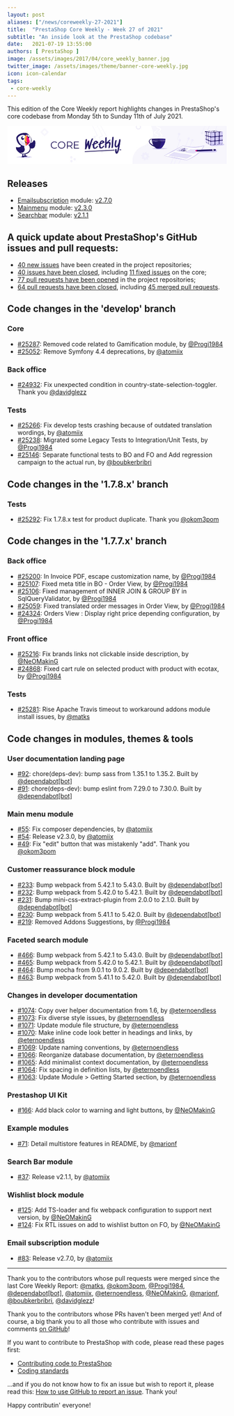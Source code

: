 ```yaml
---
layout: post
aliases: ["/news/coreweekly-27-2021"]
title:  "PrestaShop Core Weekly - Week 27 of 2021"
subtitle: "An inside look at the PrestaShop codebase"
date:   2021-07-19 13:55:00
authors: [ PrestaShop ]
image: /assets/images/2017/04/core_weekly_banner.jpg
twitter_image: /assets/images/theme/banner-core-weekly.jpg
icon: icon-calendar
tags:
 - core-weekly
---
```


This edition of the Core Weekly report highlights changes in PrestaShop's core codebase from Monday 5th to Sunday 11th of July 2021.

![Core Weekly banner](/assets/images/2018/12/banner-core-weekly.jpg)


## Releases

* [Emailsubscription](https://github.com/PrestaShop/ps_emailsubscription) module: [v2.7.0](https://github.com/PrestaShop/ps_emailsubscription/releases/tag/v2.7.0)
* [Mainmenu](https://github.com/PrestaShop/ps_mainmenu) module: [v2.3.0](https://github.com/PrestaShop/ps_mainmenu/releases/tag/v2.3.0)
* [Searchbar](https://github.com/PrestaShop/ps_searchbar) module: [v2.1.1](https://github.com/PrestaShop/ps_searchbar/releases/tag/v2.1.1)


## A quick update about PrestaShop's GitHub issues and pull requests:

- [40 new issues](https://github.com/search?q=org%3APrestaShop+is%3Apublic++-repo%3Aprestashop%2Fprestashop.github.io++is%3Aissue+created%3A2021-07-05..2021-07-11) have been created in the project repositories;
- [40 issues have been closed](https://github.com/search?q=org%3APrestaShop+is%3Apublic++-repo%3Aprestashop%2Fprestashop.github.io++is%3Aissue+closed%3A2021-07-05..2021-07-11), including [11 fixed issues](https://github.com/search?q=org%3APrestaShop+is%3Apublic++-repo%3Aprestashop%2Fprestashop.github.io++is%3Aissue+label%3Afixed+closed%3A2021-07-05..2021-07-11) on the core;
- [77 pull requests have been opened](https://github.com/search?q=org%3APrestaShop+is%3Apublic++-repo%3Aprestashop%2Fprestashop.github.io++is%3Apr+created%3A2021-07-05..2021-07-11) in the project repositories;
- [64 pull requests have been closed](https://github.com/search?q=org%3APrestaShop+is%3Apublic++-repo%3Aprestashop%2Fprestashop.github.io++is%3Apr+closed%3A2021-07-05..2021-07-11), including [45 merged pull requests](https://github.com/search?q=org%3APrestaShop+is%3Apublic++-repo%3Aprestashop%2Fprestashop.github.io++is%3Apr+merged%3A2021-07-05..2021-07-11).



## Code changes in the 'develop' branch


### Core
* [#25287](https://github.com/PrestaShop/PrestaShop/pull/25287): Removed code related to Gamification module, by [@Progi1984](https://github.com/Progi1984)
* [#25052](https://github.com/PrestaShop/PrestaShop/pull/25052): Remove Symfony 4.4 deprecations, by [@atomiix](https://github.com/atomiix)


### Back office
* [#24932](https://github.com/PrestaShop/PrestaShop/pull/24932): Fix unexpected condition in country-state-selection-toggler. Thank you [@davidglezz](https://github.com/davidglezz)


### Tests
* [#25266](https://github.com/PrestaShop/PrestaShop/pull/25266): Fix develop tests crashing because of outdated translation wordings, by [@atomiix](https://github.com/atomiix)
* [#25238](https://github.com/PrestaShop/PrestaShop/pull/25238): Migrated some Legacy Tests to Integration/Unit Tests, by [@Progi1984](https://github.com/Progi1984)
* [#25146](https://github.com/PrestaShop/PrestaShop/pull/25146): Separate functional tests to BO and FO and Add regression campaign to the actual run, by [@boubkerbribri](https://github.com/boubkerbribri)


## Code changes in the '1.7.8.x' branch


### Tests
* [#25292](https://github.com/PrestaShop/PrestaShop/pull/25292): Fix 1.7.8.x test for product duplicate. Thank you [@okom3pom](https://github.com/okom3pom)


## Code changes in the '1.7.7.x' branch


### Back office
* [#25200](https://github.com/PrestaShop/PrestaShop/pull/25200): In Invoice PDF, escape customization name, by [@Progi1984](https://github.com/Progi1984)
* [#25107](https://github.com/PrestaShop/PrestaShop/pull/25107): Fixed meta title in BO - Order View, by [@Progi1984](https://github.com/Progi1984)
* [#25106](https://github.com/PrestaShop/PrestaShop/pull/25106): Fixed management of INNER JOIN & GROUP BY in SqlQueryValidator, by [@Progi1984](https://github.com/Progi1984)
* [#25059](https://github.com/PrestaShop/PrestaShop/pull/25059): Fixed translated order messages in Order View, by [@Progi1984](https://github.com/Progi1984)
* [#24324](https://github.com/PrestaShop/PrestaShop/pull/24324): Orders View : Display right price depending configuration, by [@Progi1984](https://github.com/Progi1984)


### Front office
* [#25216](https://github.com/PrestaShop/PrestaShop/pull/25216): Fix brands links not clickable inside description, by [@NeOMakinG](https://github.com/NeOMakinG)
* [#24868](https://github.com/PrestaShop/PrestaShop/pull/24868): Fixed cart rule on selected product with product with ecotax, by [@Progi1984](https://github.com/Progi1984)


### Tests
* [#25281](https://github.com/PrestaShop/PrestaShop/pull/25281): Rise Apache Travis timeout to workaround addons module install issues, by [@matks](https://github.com/matks)


## Code changes in modules, themes & tools


### User documentation landing page
* [#92](https://github.com/PrestaShop/user-documentation-landing/pull/92): chore(deps-dev): bump sass from 1.35.1 to 1.35.2. Built by [@dependabot[bot]](https://github.com/apps/dependabot)
* [#91](https://github.com/PrestaShop/user-documentation-landing/pull/91): chore(deps-dev): bump eslint from 7.29.0 to 7.30.0. Built by [@dependabot[bot]](https://github.com/apps/dependabot)


### Main menu module
* [#55](https://github.com/PrestaShop/ps_mainmenu/pull/55): Fix composer dependencies, by [@atomiix](https://github.com/atomiix)
* [#54](https://github.com/PrestaShop/ps_mainmenu/pull/54): Release v2.3.0, by [@atomiix](https://github.com/atomiix)
* [#49](https://github.com/PrestaShop/ps_mainmenu/pull/49): Fix "edit" button that was mistakenly "add". Thank you [@okom3pom](https://github.com/okom3pom)


### Customer reassurance block module
* [#233](https://github.com/PrestaShop/blockreassurance/pull/233): Bump webpack from 5.42.1 to 5.43.0. Built by [@dependabot[bot]](https://github.com/apps/dependabot)
* [#232](https://github.com/PrestaShop/blockreassurance/pull/232): Bump webpack from 5.42.0 to 5.42.1. Built by [@dependabot[bot]](https://github.com/apps/dependabot)
* [#231](https://github.com/PrestaShop/blockreassurance/pull/231): Bump mini-css-extract-plugin from 2.0.0 to 2.1.0. Built by [@dependabot[bot]](https://github.com/apps/dependabot)
* [#230](https://github.com/PrestaShop/blockreassurance/pull/230): Bump webpack from 5.41.1 to 5.42.0. Built by [@dependabot[bot]](https://github.com/apps/dependabot)
* [#219](https://github.com/PrestaShop/blockreassurance/pull/219): Removed Addons Suggestions, by [@Progi1984](https://github.com/Progi1984)


### Faceted search module
* [#466](https://github.com/PrestaShop/ps_facetedsearch/pull/466): Bump webpack from 5.42.1 to 5.43.0. Built by [@dependabot[bot]](https://github.com/apps/dependabot)
* [#465](https://github.com/PrestaShop/ps_facetedsearch/pull/465): Bump webpack from 5.42.0 to 5.42.1. Built by [@dependabot[bot]](https://github.com/apps/dependabot)
* [#464](https://github.com/PrestaShop/ps_facetedsearch/pull/464): Bump mocha from 9.0.1 to 9.0.2. Built by [@dependabot[bot]](https://github.com/apps/dependabot)
* [#463](https://github.com/PrestaShop/ps_facetedsearch/pull/463): Bump webpack from 5.41.1 to 5.42.0. Built by [@dependabot[bot]](https://github.com/apps/dependabot)


### Changes in developer documentation
* [#1074](https://github.com/PrestaShop/docs/pull/1074): Copy over helper documentation from 1.6, by [@eternoendless](https://github.com/eternoendless)
* [#1073](https://github.com/PrestaShop/docs/pull/1073): Fix diverse style issues, by [@eternoendless](https://github.com/eternoendless)
* [#1071](https://github.com/PrestaShop/docs/pull/1071): Update module file structure, by [@eternoendless](https://github.com/eternoendless)
* [#1070](https://github.com/PrestaShop/docs/pull/1070): Make inline code look better in headings and links, by [@eternoendless](https://github.com/eternoendless)
* [#1069](https://github.com/PrestaShop/docs/pull/1069): Update naming conventions, by [@eternoendless](https://github.com/eternoendless)
* [#1066](https://github.com/PrestaShop/docs/pull/1066): Reorganize database documentation, by [@eternoendless](https://github.com/eternoendless)
* [#1065](https://github.com/PrestaShop/docs/pull/1065): Add minimalist context documentation, by [@eternoendless](https://github.com/eternoendless)
* [#1064](https://github.com/PrestaShop/docs/pull/1064): Fix spacing in definition lists, by [@eternoendless](https://github.com/eternoendless)
* [#1063](https://github.com/PrestaShop/docs/pull/1063): Update Module > Getting Started section, by [@eternoendless](https://github.com/eternoendless)


### Prestashop UI Kit
* [#166](https://github.com/PrestaShop/prestashop-ui-kit/pull/166): Add black color to warning and light buttons, by [@NeOMakinG](https://github.com/NeOMakinG)


### Example modules
* [#71](https://github.com/PrestaShop/example-modules/pull/71): Detail multistore features in README, by [@marionf](https://github.com/marionf)


### Search Bar module
* [#37](https://github.com/PrestaShop/ps_searchbar/pull/37): Release v2.1.1, by [@atomiix](https://github.com/atomiix)


### Wishlist block module
* [#125](https://github.com/PrestaShop/blockwishlist/pull/125): Add TS-loader and fix webpack configuration to support next version, by [@NeOMakinG](https://github.com/NeOMakinG)
* [#124](https://github.com/PrestaShop/blockwishlist/pull/124): Fix RTL issues on add to wishlist button on FO, by [@NeOMakinG](https://github.com/NeOMakinG)


### Email subscription module
* [#83](https://github.com/PrestaShop/ps_emailsubscription/pull/83): Release v2.7.0, by [@atomiix](https://github.com/atomiix)


<hr />

Thank you to the contributors whose pull requests were merged since the last Core Weekly Report: [@matks](https://github.com/matks), [@okom3pom](https://github.com/okom3pom), [@Progi1984](https://github.com/Progi1984), [@dependabot[bot]](https://github.com/apps/dependabot), [@atomiix](https://github.com/atomiix), [@eternoendless](https://github.com/eternoendless), [@NeOMakinG](https://github.com/NeOMakinG), [@marionf](https://github.com/marionf), [@boubkerbribri](https://github.com/boubkerbribri), [@davidglezz](https://github.com/davidglezz)!

Thank you to the contributors whose PRs haven't been merged yet! And of course, a big thank you to all those who contribute with issues and comments [on GitHub](https://github.com/PrestaShop/PrestaShop)!

If you want to contribute to PrestaShop with code, please read these pages first:

 * [Contributing code to PrestaShop](https://devdocs.prestashop.com/1.7/contribute/contribution-guidelines/)
 * [Coding standards](https://devdocs.prestashop.com/1.7/development/coding-standards/)

...and if you do not know how to fix an issue but wish to report it, please read this: [How to use GitHub to report an issue](https://devdocs.prestashop.com/1.7/contribute/contribute-reporting-issues/). Thank you!

Happy contributin' everyone!
